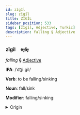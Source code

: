 ```yaml
---
id: zîgîl
slug: zîgîl
title: ZÎGÎL
sidebar_position: 533
tags: [zîgîl, Adjective, Turkic]
description: falling § Adjective
---
```


### zîgîl&emsp;<span kind="abugida">ⱴɟꜿ͊ɟ</span>

*falling* **§** [Adjective](../../tags/Adjective)

**IPA**: /ˈd͡ʒi.gil/

**Verb**: to be falling/sinking

**Noun**: fall/sink

**Modifier**: falling/sinking

<details>
    <summary>Origin</summary>
    Kyrgyz жыгыл- jıgıl- <br/>
    <em>Turkic Language Family</em>
</details>